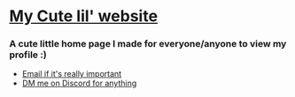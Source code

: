# [My Cute lil' website](https://jpvinnie.github.io)

### A cute little home page I made for everyone/anyone to view my profile :)

* [Email if it's really important](JanPaul.Ramos@Protonmail.com)
* [DM me on Discord for anything](https://discordapp.com/users/294518633541926912)

